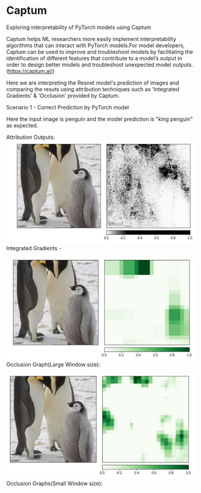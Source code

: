 # Captum
Exploring interpretability of PyTorch models using Captum

Captum helps ML researchers more easily implement interpretability algorithms that can interact with PyTorch models.For model developers, Captum can be used to improve and troubleshoot models by facilitating the identification of different features that contribute to a model’s output in order to design better models and troubleshoot unexpected model outputs.(https://captum.ai/)

Here we are interpreting the Resnet model's prediction of images and comparing the resuts using attribution techniques such as 'Integrated Gradients' & 'Occlusion' provided by Captum. 

Scenario 1 - Correct Prediction by PyTorch model 

Here the input image is penguin and the model prediction is "king penguin" as expected. 

Attribution Outputs: 
![image](https://github.com/arthii17/Captum/blob/main/Images/IntegratedGradient_Penguin.JPG)
Integrated Gradients - 


![image](https://github.com/arthii17/Captum/blob/main/Images/OcclusionLarge_Penguin.JPG)
Occlusion Graph(Large Window size):

![image](https://github.com/arthii17/Captum/blob/main/Images/OcclusionSmall_Penguin.JPG)
Occlusion Graphs(Small Window size):




